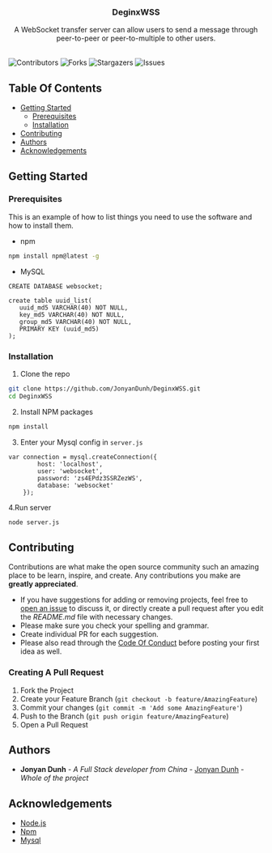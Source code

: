 <p align="center">
  <h3 align="center">DeginxWSS</h3>

  <p align="center">
    A WebSocket transfer server can allow users to send a message through peer-to-peer or peer-to-multiple to other users.
    <br/>
    <br/>
  </p>
 
![Contributors](https://img.shields.io/github/contributors/jonyandunh/DeginxWSS?color=dark-green) ![Forks](https://img.shields.io/github/forks/jonyandunh/DeginxWSS?style=social) ![Stargazers](https://img.shields.io/github/stars/jonyandunh/DeginxWSS?style=social) ![Issues](https://img.shields.io/github/issues/jonyandunh/DeginxWSS) 

## Table Of Contents

* [Getting Started](#getting-started)
  * [Prerequisites](#prerequisites)
  * [Installation](#installation)
* [Contributing](#contributing)
* [Authors](#authors)
* [Acknowledgements](#acknowledgements)

## Getting Started


### Prerequisites

This is an example of how to list things you need to use the software and how to install them.

* npm

```sh
npm install npm@latest -g
```
* MySQL
```
CREATE DATABASE websocket;

create table uuid_list(
   uuid_md5 VARCHAR(40) NOT NULL,
   key_md5 VARCHAR(40) NOT NULL,
   group_md5 VARCHAR(40) NOT NULL,
   PRIMARY KEY (uuid_md5)
);
```

### Installation

1. Clone the repo

```sh
git clone https://github.com/JonyanDunh/DeginxWSS.git
cd DeginxWSS
```

2. Install NPM packages

```sh
npm install
```

3. Enter your Mysql config in `server.js`

```JS
var connection = mysql.createConnection({
        host: 'localhost',
        user: 'websocket',
        password: 'zs4EPdz3SSRZezWS',
        database: 'websocket'
    });
```
4.Run server
```sh
node server.js
```

## Contributing

Contributions are what make the open source community such an amazing place to be learn, inspire, and create. Any contributions you make are **greatly appreciated**.
* If you have suggestions for adding or removing projects, feel free to [open an issue](https://github.com/jonyandunh/DeginxWSS/issues/new) to discuss it, or directly create a pull request after you edit the *README.md* file with necessary changes.
* Please make sure you check your spelling and grammar.
* Create individual PR for each suggestion.
* Please also read through the [Code Of Conduct](https://github.com/jonyandunh/DeginxWSS/blob/main/CODE_OF_CONDUCT.md) before posting your first idea as well.

### Creating A Pull Request

1. Fork the Project
2. Create your Feature Branch (`git checkout -b feature/AmazingFeature`)
3. Commit your changes (`git commit -m 'Add some AmazingFeature'`)
4. Push to the Branch (`git push origin feature/AmazingFeature`)
5. Open a Pull Request

## Authors

* **Jonyan Dunh** - *A Full Stack developer from China* - [Jonyan Dunh](https://twitter.com/JonyanDunh) - *Whole of the project*

## Acknowledgements

* [Node.js](https://nodejs.org/en/)
* [Npm](https://www.npmjs.com/)
* [Mysql](https://www.mysql.com/)

